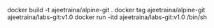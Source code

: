 docker build -t ajeetraina/alpine-git .
docker tag ajeetraina/alpine-git ajeetraina/labs-git:v1.0
docker run -itd ajeetraina/labs-git:v1.0 /bin/sh